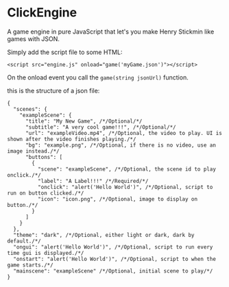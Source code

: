 # ClickEngine
A game engine in pure JavaScript that let's you make Henry Stickmin like games with JSON.

Simply add the script file to some HTML:
```
<script src="engine.js" onload="game('myGame.json')"></script>
```

On the onload event you call the `game(string jsonUrl)` function.

this is the structure of a json file:
```
{
  "scenes": {
    "exampleScene": {
      "title": "My New Game", /*/Optional/*/
      "subtitle": "A very cool game!!!", /*/Optional/*/
      "url": "exampleVideo.mp4", /*/Optional, the video to play. UI is shown after the video finishes playing./*/
      "bg": "example.png", /*/Optional, if there is no video, use an image instead./*/
      "buttons": [
        {
          "scene": "exampleScene", /*/Optional, the scene id to play onclick./*/
          "label": "A Label!!!" /*/Required/*/
          "onclick": "alert('Hello World')", /*/Optional, script to run on button clicked./*/
          "icon": "icon.png", /*/Optional, image to display on button./*/
        }
      ]
    }
  },
  "theme": "dark", /*/Optional, either light or dark, dark by default./*/
  "ongui": "alert('Hello World')", /*/Optional, script to run every time gui is displayed./*/
  "onstart": "alert('Hello World')", /*/Optional, script to when the game starts./*/
  "mainscene": "exampleScene" /*/Optional, initial scene to play/*/
}
```
